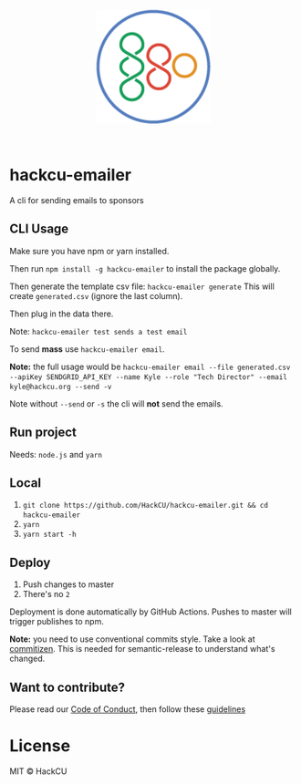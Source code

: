 <br>
<p align="center">
  <img alt="HackCU IV" src="https://raw.githubusercontent.com/HackCU/HackCU/master/assets/images/hackcu2020logo.png" width="200"/>
</p>
<br>

# hackcu-emailer

A cli for sending emails to sponsors

## CLI Usage

Make sure you have npm or yarn installed.

Then run `npm install -g hackcu-emailer` to install the package globally.

Then generate the template csv file: `hackcu-emailer generate` This will create `generated.csv`
(ignore the last column).

Then plug in the data there.

Note: `hackcu-emailer test sends a test email`

To send **mass** use `hackcu-emailer email`.

**Note:** the full usage would be
`hackcu-emailer email --file generated.csv --apiKey SENDGRID_API_KEY --name Kyle --role "Tech Director" --email kyle@hackcu.org --send -v`

Note without `--send` or `-s` the cli will **not** send the emails.

## Run project

Needs: `node.js` and `yarn`

## Local

1. `git clone https://github.com/HackCU/hackcu-emailer.git && cd hackcu-emailer`
2. `yarn`
3. `yarn start -h`

## Deploy

1. Push changes to master
2. There's no `2`

Deployment is done automatically by GitHub Actions. Pushes to master will trigger publishes to npm.

**Note:** you need to use conventional commits style. Take a look at
[commitizen](https://github.com/commitizen/cz-cli). This is needed for semantic-release to
understand what's changed.

## Want to contribute?

Please read our [Code of Conduct](.github/CODE_OF_CONDUCT.md), then follow these
[guidelines](.github/CONTRIBUTING.md)

# License

MIT © HackCU

